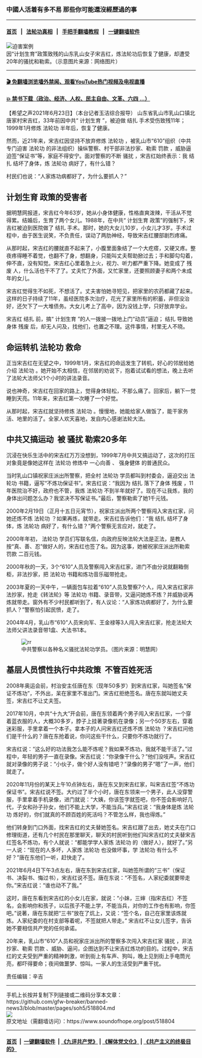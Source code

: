 ### 中國人活着有多不易 那些你可能還沒經歷過的事
------------------------

#### [首页](https://github.com/gfw-breaker/banned-news3/blob/master/README.md) &nbsp;&nbsp;|&nbsp;&nbsp; [法轮功真相](https://github.com/begood0513/basic/blob/master/README.md)  &nbsp;&nbsp;|&nbsp;&nbsp; [手把手翻墙教程](https://github.com/gfw-breaker/guides/wiki)  &nbsp;&nbsp;|&nbsp;&nbsp; [一键翻墙软件](https://github.com/gfw-breaker/nogfw/blob/master/README.md)  



<div><img alt="迫害案例" src="https://img.soundofhope.org/2021-06/u7939p1t1d24593273f23dt20120615092536-1624477535988.jpg"/>
<br/><figcaption class="caption">
 因“计划生育”政策致残的山东乳山女子宋吉红，炼法轮功后恢复了健康，却遭受20年的骚扰和勒索。（示意图片来源：网络图片）
</figcaption></div><hr/>

#### [ 🎬  免翻墙浏览墙外禁闻、观看YouTube热门视频及电视直播](https://github.com/gfw-breaker/HelloWorld)

#### [ 💥  禁书下载（政治、经济、人权、民主自由、文革、六四 ...）](https://github.com/gfw-breaker/books/blob/master/README.md)

<div><div class="Content__Wrapper sc-1bvya0-0 grZQxZ">
 <p class="meta-top">
  <span class="meta">
   【希望之声2021年6月23日】（本台记者玉洁综合报导）
  </span>
  山东省乳山市乳山口镇北唐家村宋吉红，33年前因中共“
  <ok href="/term/6786">
   计划生育
  </ok>
  ”，被迫做
  <ok href="/term/562055">
   结扎
  </ok>
  手术受伤致残11年；1999年1月修炼
  <ok href="/term/968">
   法轮功
  </ok>
  半年后，恢复了健康。
 </p>
 <p>
  然而，近21年来，宋吉红因坚持不放弃修炼
  <ok href="/term/968">
   法轮功
  </ok>
  ，被乳山市“610”组织（中共专门迫害
  <ok href="/term/968">
   法轮功
  </ok>
  的非法组织）操纵警察、村干部非法抄家、勒索
  <ok href="/term/9960">
   罚款
  </ok>
  ，威胁逼迫签“保证书”等，家庭不得安宁。面对警察的不断
  <ok href="/term/68366">
   骚扰
  </ok>
  ，宋吉红始终表示：我
  <ok href="/term/562055">
   结扎
  </ok>
  结坏了身体，炼
  <ok href="/term/968">
   法轮功
  </ok>
  病好了，有什么错？
 </p>
 <p>
  村民们也说：“人家炼功病都好了，为什么要抓人？”
 </p>
 <h2>
  <ok href="/term/6786">
   计划生育
  </ok>
  政策的受害者
 </h2>
 <p>
  据明慧网报道，宋吉红今年63岁，她从小身体健康，性格直爽泼辣，干活从不觉得累。结婚后，生育了两个女儿。1988年，在中共“
  <ok href="/term/6786">
   计划生育
  </ok>
  政策”的强制下，宋吉红被迫到医院做了
  <ok href="/term/562055">
   结扎
  </ok>
  手术。那时，她的大女儿10岁，小女儿才3岁。手术过程中，由于医生说笑，不负责任，误动了两肋神经，导致宋吉红腰部剧烈疼痛。
 </p>
 <div class="AD_Embed__Wrap-sc-1xslmin-0 igMuqX module desktop">
  <div>
  </div>
 </div>
 <p>
  从那时起，宋吉红的腰就直不起来了，小腹里面象结了一个大疙瘩，又硬又疼。整夜疼得睡不着觉，也翻不了身，想翻身，只能叫丈夫帮助掀过去；手和脚勾勾着，伸不直，没有知觉。宋吉红心里着急上火，视力、听力都严重下降。她变成了
  <ok href="/term/562058">
   残废
  </ok>
  人，什么活也干不了了。丈夫忙了外面，又忙家里，还要照顾妻子和两个未成年的女儿。
 </p>
 <p>
  宋吉红觉得生不如死，不想活了。丈夫害怕她寻短见，把家里的农药都藏了起来。这样的日子持续了11年，虽经医院多次治疗，花光了家里所有的积蓄，非但没治好，还欠下了一大堆债务。大女儿考上了高中，因为没钱上学，只好放弃学业。
 </p>
 <p>
  宋吉红
  <ok href="/term/562055">
   结扎
  </ok>
  前，搞“
  <ok href="/term/6786">
   计划生育
  </ok>
  ”的人一拨接一拨地上门“动员”逼迫；
  <ok href="/term/562055">
   结扎
  </ok>
  导致她身体
  <ok href="/term/562058">
   残废
  </ok>
  后，却无人问及，找他们，也置之不理。这件事情，村里无人不晓。
 </p>
 <h2>
  命运转机
  <ok href="/term/968">
   法轮功
  </ok>
  救命
 </h2>
 <p>
  正当宋吉红在无望之中，1999年1月，宋吉红的命运发生了转机，好心的邻居给她介绍
  <ok href="/term/968">
   法轮功
  </ok>
  。她开始不太相信，在邻居的劝说下，抱着试试看的想法，晚上去听了法轮大法师父1个小时的讲法录音。
 </p>
 <p>
  说也神奇，宋吉红在回家的路上，觉得身体轻松，不那么痛了。回家后，躺下一觉睡到天亮。11年来，宋吉红第一次睡了一个好觉。
 </p>
 <p>
  从那时起，宋吉红就坚持修炼
  <ok href="/term/968">
   法轮功
  </ok>
  。慢慢地，她能给家人做饭了，能干家务活、地里的活了。全家人欢天喜地，发自内心感谢法轮大法。
 </p>
 <h2>
  中共又搞运动  被
  <ok href="/term/68366">
   骚扰
  </ok>
  勒索20多年
 </h2>
 <p>
  沉浸在快乐生活中的宋吉红万万没想到，1999年7月中共又搞运动了，这次的打压对象竟是像她这样在
  <ok href="/term/968">
   法轮功
  </ok>
  修炼中
  <ok href="/term/562061">
   一心向善
  </ok>
  、
  <ok href="/term/200347">
   强身健体
  </ok>
  的普通民众。
 </p>
 <p>
  当时乳山口镇祝家庄派出所警察，把全村
  <ok href="/term/968">
   法轮功
  </ok>
  学员都叫到村委会，逼迫交出
  <ok href="/term/968">
   法轮功
  </ok>
  书籍，逼写“不炼功保证书”。宋吉红说：“我因为
  <ok href="/term/562055">
   结扎
  </ok>
  落下了身体
  <ok href="/term/562058">
   残废
  </ok>
  ，11年医院治不好，政府也不管，我炼
  <ok href="/term/968">
   法轮功
  </ok>
  不到半年就好了。现在不让我炼，我的身体出问题怎么办？我坚决不写保证书。”最后，警察勒索了她1千元钱。
 </p>
 <p>
  2000年2月19日（正月十五日元宵节），祝家庄派出所两个警察闯入宋吉红家，问她还炼不炼
  <ok href="/term/968">
   法轮功
  </ok>
  ？如果再炼，就带走。宋吉红告诉他们：“我
  <ok href="/term/562055">
   结扎
  </ok>
  结坏了身体，炼
  <ok href="/term/968">
   法轮功
  </ok>
  病好了，有什么错？”两个警察无言应对，就走了。
 </p>
 <p>
  2000年年初，
  <ok href="/term/968">
   法轮功
  </ok>
  学员们写联名信，向政府反映法轮大法是正法，是教人按“真、善、忍”做好人的，宋吉红也签了名。因为这事，她被祝家庄派出所勒索
  <ok href="/term/9960">
   罚款
  </ok>
  二百元钱。
 </p>
 <p>
  2000年秋的一天，3个“610”人员及警察闯入宋吉红家，进门不由分说就翻箱倒柜，非法抄家，把
  <ok href="/term/968">
   法轮功
  </ok>
  书籍和炼功音乐磁带抢走。
 </p>
 <p>
  2003年夏的一天中午，一辆面包车拉着“610”人员及警察7个人，闯入宋吉红家非法抄家，抢走《转法轮》等
  <ok href="/term/968">
   法轮功
  </ok>
  书籍、录音带，又逼问她炼不炼？并威胁说再炼就带走。窗外有不少村民都听到了，有人议论：“人家炼功病都好了，为什么要抓人？”警察怕引起民愤，走了。
 </p>
 <p>
  2004年4月，乳山市“610”人员宋向军、王金禄等3人闯入宋吉红家，抢走法轮大法师父讲法录音带1盒、大法书1本。
 </p>
 <figure class="OImage__StyledFigure-sc-1lfley0-0 hHSfVg">
  <img alt="rr" src="https://img.soundofhope.org/2021-06/1624470894256.jpg"/>
  <br/><figcaption>
   中共警察以各种名义骚扰法轮功学员。（图片来源：明慧网）
  </figcaption>
 </figure>
 <h2>
  基层人员惯性执行中共政策  不管百姓死活
 </h2>
 <p>
  2008年奥运会前，村治安主任唐在东（现年50多岁）到宋吉红家，叫她签名“保证不炼功”，不外出，呆在家里不准出门。宋吉红拒绝签名。唐在东就叫她丈夫签，宋吉红不让丈夫签。
 </p>
 <div class="AD_Embed__Wrap-sc-1xslmin-0 igMuqX module desktop">
  <div>
  </div>
 </div>
 <p>
  2017年10月，中共“十九大”开会前，唐在东领着两个男子闯入宋吉红家，一个穿着蓝衣服的人，大概30多岁，脖子上挂著录像机在录像；另一个50岁左右，穿着迷彩服，手里拿着一个本子。拿本子的人问宋吉红还炼不炼
  <ok href="/term/968">
   法轮功
  </ok>
  ？宋吉红问他们是干什么的？唐在东抢着说，你问这些干什么，只要你不炼功就行了。
 </p>
 <p>
  宋吉红说：“这么好的功法我怎么能不炼呢？我如果不炼功，我就不能干活了。”过程中，年轻的男子一直在录像。宋吉红说：“你录像干什么？”他们没吱声。宋吉红就对录像的男子说：“小伙子，做个好人没有错吧？”录像的男子“嗯”了一声，他们就走了。
 </p>
 <p>
  2020年11月份的某天上午10点钟左右，唐在东又到宋吉红家，叫宋吉红签“不炼功保证书”。宋吉红说不签。大约过了半个小时，唐在东领来一个男子，此人没穿警服，手里拿着手机录像，进门就说：“大姨，你该签字就签吧，你不签会影响好几代，子女和孙子孙女，他们不能上大学，不能当兵。”宋吉红说：“我身体是炼
  <ok href="/term/968">
   法轮功
  </ok>
  炼好的，你们就真的不顾百姓的死活吗？不管怎么样，我也得炼。”
 </p>
 <p>
  他们转身到门口外面，找宋吉红的丈夫替她签名。宋吉红跟了出去，她丈夫在门口修理街道，还有几个村民在那里聊天，聊天的村民听到他们叫宋吉红的丈夫替宋吉红签名不炼功，有个人就说：“都能学学人家炼
  <ok href="/term/968">
   法轮功
  </ok>
  的（做好人），就好了。”另一人说：“现在的人多坏，人家炼
  <ok href="/term/968">
   法轮功
  </ok>
  也没做坏事，学
  <ok href="/term/968">
   法轮功
  </ok>
  有什么不好？”唐在东他们一听，赶快走了。
 </p>
 <p>
  2021年6月4日下午3点左右，唐在东到宋吉红家，叫她签所谓的“三书”（保证书、决裂书、悔过书），宋吉红说不签。唐在东说：“不签名，人家纪委就要带走你。”宋吉红说：“谁也动不了我。”
 </p>
 <p>
  这时，唐在东看到宋吉红的小女儿在家，就说：“小妹，三婶（指宋吉红）不签名，会影响你和孩子，以后孩子不能上学，不能当兵，对你的工作也有影响，你签吧。”说著，唐在东就把“三书”放在了炕上，又说：“签个名，自己在家里该炼就炼。人家纪委的在村支部等着呢，不签就把人带走。” 宋吉红不让女儿签字，告诉她不要相信共产党的任何承诺。
 </p>
 <p>
  20年来，乳山市“610”人员和祝家庄派出所的警察多次闯入宋吉红家
  <ok href="/term/68366">
   骚扰
  </ok>
  ，非法抄家、勒索
  <ok href="/term/9960">
   罚款
  </ok>
  、威胁、逼问，企图达到不让宋吉红炼功的目的。过程中，宋吉红的丈夫受到严重的精神刺激，听到街上有车声、狗叫，晚上见到街上手电筒光亮，都吓得要命；夜间做噩梦、惊叫。一家人的生活受到严重干扰。
 </p>
 <p class="meta-btm">
  责任编辑：辛吉
 </p>
</div>
</div>
<hr/>
手机上长按并复制下列链接或二维码分享本文章：<br/>
https://github.com/gfw-breaker/banned-news3/blob/master/pages/soh5/518804.md <br/>
<a href='https://github.com/gfw-breaker/banned-news3/blob/master/pages/soh5/518804.md'><img src='https://github.com/gfw-breaker/banned-news3/blob/master/pages/soh5/518804.md.png'/></a> <br/>
原文地址（需翻墙访问）：https://www.soundofhope.org/post/518804


------------------------
#### [首页](https://github.com/gfw-breaker/banned-news3/blob/master/README.md) &nbsp;|&nbsp; [一键翻墙软件](https://github.com/gfw-breaker/nogfw/blob/master/README.md) &nbsp;| [《九评共产党》](https://github.com/gfw-breaker/9ping.md/blob/master/README.md#九评之一评共产党是什么) | [《解体党文化》](https://github.com/gfw-breaker/jtdwh.md/blob/master/README.md) | [《共产主义的终极目的》](https://github.com/gfw-breaker/gczydzjmd.md/blob/master/README.md)


<img src='http://gfw-breaker.win/banned-news3/pages/soh5/518804.md' width='0px' height='0px'/>